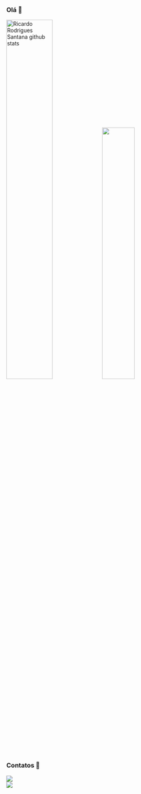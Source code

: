 ### Olá 👋
<img width="49%" heigth="5px" src="https://github-readme-stats.vercel.app/api?username=Ric-ardo28&show_icons=true&count_private=true&hide_border=true&title_color=ff91a48icon_color=ff91a4&text_color=c9d1d9&bg_color=0d1117" alt="Ricardo Rodrigues Santana github stats" />
<img width="41%" heigth="5px" src="https://github-readme-stats.vercel.app/api/top-langs/?username=Ric-ardo28&layout=compact&hide_border=true&title_color=ff91a48i&text_color=ff91a48i&bg_color=0d1117" />

### Contatos 📲
<a href="https://www.linkedin.com/in/ricardo-rodrigues-santana/" target="_blank"><img loading="lazy" src="https://img.shields.io/badge/-LinkedIn-%230077B5?style=for-the-badge&logo=linkedin&logoColor=white" target="_blank"></a>   
<a href="https://www.instagram.com/ricardo_rs28/" target="_blank"><img loading="lazy" src="https://img.shields.io/badge/-Instagram-%23E4405F?style=for-the-badge&logo=instagram&logoColor=white" target="_blank"></a>




<!--
**Ric-ardo28/Ric-ardo28** is a ✨ _special_ ✨ repository because its `README.md` (this file) appears on your GitHub profile.
<a href="https://www.linkedin.com/in/ricardo-rodrigues-santana/" target="_blank"><img loading="lazy" src="https://img.shields.io/badge/-LinkedIn-%230077B5?style=for-the-badge&logo=linkedin&logoColor=white" target="_blank"></a>   

Here are some ideas to get you started:

- 🔭 I’m currently working on ...
- 🌱 I’m currently learning ...
- 👯 I’m looking to collaborate on ...
- 🤔 I’m looking for help with ...
- 💬 Ask me about ...
- 📫 How to reach me: ...
- 😄 Pronouns: ...
- ⚡ Fun fact: ...
-->
